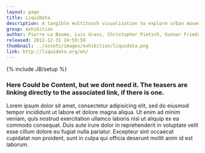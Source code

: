 ```yaml
---
layout: page
title: LiquiData
description: A tangible multitouch visualization to explore urban movement patterns, and to share engaging places with the help of a smartphone.
group: exhibition
author: Pierre La Baume, Luis Grass, Christopher Pietsch, Gunnar Friedrich, David Ikuye
released: 2012-12-31 24:59:59
thumbnail: ../assets/images/exhibition/liquidata.png
link: http://liquidata.org/en/
---
```


{% include JB/setup %}

### Here Could be Content, but we dont need it. The teasers are linking directly to the associated link, if there is one.
Lorem ipsum dolor sit amet, consectetur adipisicing elit, sed do eiusmod tempor incididunt ut labore et dolore magna aliqua. Ut enim ad minim veniam, quis nostrud exercitation ullamco laboris nisi ut aliquip ex ea commodo consequat. Duis aute irure dolor in reprehenderit in voluptate velit esse cillum dolore eu fugiat nulla pariatur. Excepteur sint occaecat cupidatat non proident, sunt in culpa qui officia deserunt mollit anim id est laborum.
